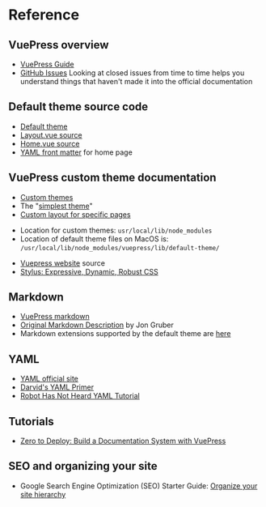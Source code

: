 # Reference

## VuePress overview
* [VuePress Guide](https://vuepress.vuejs.org/guide/)
* [GitHub Issues](https://github.com/vuejs/vuepress/issues) Looking at closed issues from time to time helps you understand things that haven't made it into the official documentation

## Default theme source code
* [Default theme](https://github.com/vuejs/vuepress/tree/master/lib/default-theme)
* [Layout.vue source](https://github.com/vuejs/vuepress/blob/master/lib/default-theme/Layout.vue)
* [Home.vue source](https://github.com/vuejs/vuepress/blob/master/lib/default-theme/Home.vue)
* [YAML front matter](https://vuepress.vuejs.org/default-theme-config/#homepage) for home page

## VuePress custom theme documentation
* [Custom themes](https://vuepress.vuejs.org/guide/custom-themes.html)
*  The "[simplest theme](https://vuepress.vuejs.org/guide/custom-themes.html#content-outlet)"
*  [Custom layout for specific pages](https://vuepress.vuejs.org/default-theme-config/#custom-layout-for-specific-pages)
  - Location for custom themes: `usr/local/lib/node_modules`
  - Location of default theme files on MacOS is: `/usr/local/lib/node_modules/vuepress/lib/default-theme/`
*  [Vuepress website](https://github.com/vuejs/vuepress/tree/master/docs) source
*  [Stylus: Expressive, Dynamic, Robust CSS](http://stylus-lang.com/)

## Markdown
*  [VuePress markdown](https://vuepress.vuejs.org/guide/markdown.html)
*  [Original Markdown Description](https://daringfireball.net/projects/markdown/syntax) by Jon Gruber
*  Markdown extensions supported by the default theme are [here](https://github.com/vuejs/vuepress/blob/master/lib/markdown/index.js)

## YAML
*  [YAML official site](http://yaml.org/)
*  [Darvid's YAML Primer](https://github.com/darvid/trine/wiki/YAML-Primer)
*  [Robot Has Not Heard YAML Tutorial](https://rhnh.net/2011/01/31/yaml-tutorial/)

## Tutorials
*  [Zero to Deploy: Build a Documentation System with VuePress](https://scotch.io/tutorials/zero-to-deploy-build-a-documentation-system-with-vue-and-vuepress)

## SEO and organizing your site
*  Google Search Engine Optimization (SEO) Starter Guide: [Organize your site hierarchy](https://support.google.com/webmasters/answer/7451184/#hierarchy)
